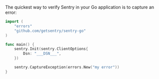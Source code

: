 The quickest way to verify Sentry in your Go application is to capture an error:

```go
import (
    "errors"
    "github.com/getsentry/sentry-go"
)

func main() {
    sentry.Init(sentry.ClientOptions{
        Dsn: "___DSN___",
    })

    sentry.CaptureException(errors.New("my error"))
}
```
